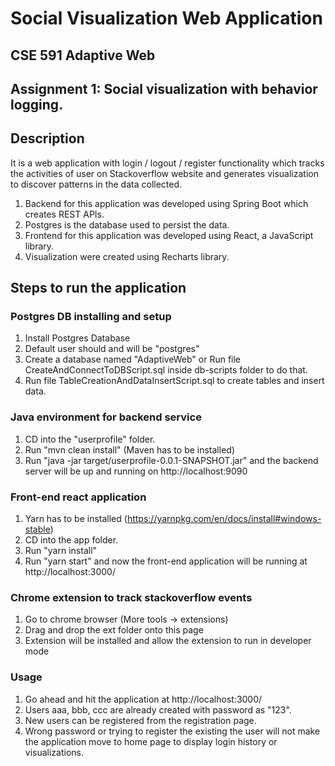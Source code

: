 # Social Visualization Web Application
## CSE 591 Adaptive Web
## Assignment 1: Social visualization with behavior logging.

## Description
It is a web application with login / logout / register functionality which tracks the activities of user on Stackoverflow website and generates visualization to discover patterns in the data collected.

1. Backend for this application was developed using Spring Boot which creates REST APIs.
2. Postgres is the database used to persist the data.
3. Frontend for this application was developed using React, a JavaScript library.
4. Visualization were created using Recharts library.

## Steps to run the application

### Postgres DB installing and setup
1. Install Postgres Database
2. Default user should and will be "postgres"
3. Create a database named "AdaptiveWeb" or Run file CreateAndConnectToDBScript.sql inside db-scripts folder to do that.
4. Run file TableCreationAndDataInsertScript.sql to create tables and insert data.

### Java environment for backend service
1. CD into the "userprofile" folder.
2. Run "mvn clean install" (Maven has to be installed)
3. Run "java -jar target/userprofile-0.0.1-SNAPSHOT.jar" and the backend server will be up and running on http://localhost:9090

### Front-end react application
1. Yarn has to be installed (https://yarnpkg.com/en/docs/install#windows-stable)
2. CD into the app folder.
3. Run "yarn install"
4. Run "yarn start" and now the front-end application will be running at http://localhost:3000/

### Chrome extension to track stackoverflow events
1. Go to chrome browser (More tools -> extensions)
2. Drag and drop the ext folder onto this page
3. Extension will be installed and allow the extension to run in developer mode

### Usage
1. Go ahead and hit the application at http://localhost:3000/
2. Users aaa, bbb, ccc are already created with password as "123".
3. New users can be registered from the registration page.
4. Wrong password or trying to register the existing the user will not make the application move to home page to display login history or visualizations.
